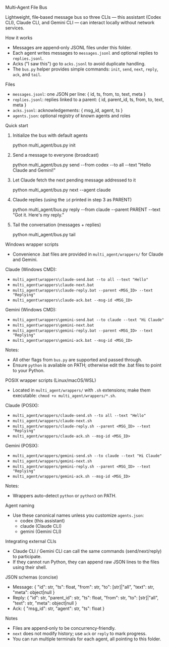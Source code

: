Multi‑Agent File Bus

Lightweight, file‑based message bus so three CLIs — this assistant (Codex CLI), Claude CLI, and Gemini CLI — can interact locally without network services.

How it works

- Messages are append‑only JSONL files under this folder.
- Each agent writes messages to `messages.jsonl` and optional replies to `replies.jsonl`.
- Acks ("I saw this") go to `acks.jsonl` to avoid duplicate handling.
- The `bus.py` helper provides simple commands: `init`, `send`, `next`, `reply`, `ack`, and `tail`.

Files

- `messages.jsonl`: one JSON per line: { id, ts, from, to, text, meta }
- `replies.jsonl`: replies linked to a parent: { id, parent_id, ts, from, to, text, meta }
- `acks.jsonl`: acknowledgements: { msg_id, agent, ts }
- `agents.json`: optional registry of known agents and roles

Quick start

1. Initialize the bus with default agents

   python multi_agent/bus.py init

2. Send a message to everyone (broadcast)

   python multi_agent/bus.py send --from codex --to all --text "Hello Claude and Gemini!"

3. Let Claude fetch the next pending message addressed to it

   python multi_agent/bus.py next --agent claude

4. Claude replies (using the `id` printed in step 3 as PARENT)

   python multi_agent/bus.py reply --from claude --parent PARENT --text "Got it. Here's my reply."

5. Tail the conversation (messages + replies)

   python multi_agent/bus.py tail

Windows wrapper scripts

- Convenience .bat files are provided in `multi_agent/wrappers/` for Claude and Gemini.

Claude (Windows CMD):

- `multi_agent\wrappers\claude-send.bat --to all --text "Hello"`
- `multi_agent\wrappers\claude-next.bat`
- `multi_agent\wrappers\claude-reply.bat --parent <MSG_ID> --text "Replying"`
- `multi_agent\wrappers\claude-ack.bat --msg-id <MSG_ID>`

Gemini (Windows CMD):

- `multi_agent\wrappers\gemini-send.bat --to claude --text "Hi Claude"`
- `multi_agent\wrappers\gemini-next.bat`
- `multi_agent\wrappers\gemini-reply.bat --parent <MSG_ID> --text "Replying"`
- `multi_agent\wrappers\gemini-ack.bat --msg-id <MSG_ID>`

Notes:

- All other flags from `bus.py` are supported and passed through.
- Ensure `python` is available on PATH; otherwise edit the .bat files to point to your Python.

POSIX wrapper scripts (Linux/macOS/WSL)

- Located in `multi_agent/wrappers/` with `.sh` extensions; make them executable: `chmod +x multi_agent/wrappers/*.sh`.

Claude (POSIX):

- `multi_agent/wrappers/claude-send.sh --to all --text "Hello"`
- `multi_agent/wrappers/claude-next.sh`
- `multi_agent/wrappers/claude-reply.sh --parent <MSG_ID> --text "Replying"`
- `multi_agent/wrappers/claude-ack.sh --msg-id <MSG_ID>`

Gemini (POSIX):

- `multi_agent/wrappers/gemini-send.sh --to claude --text "Hi Claude"`
- `multi_agent/wrappers/gemini-next.sh`
- `multi_agent/wrappers/gemini-reply.sh --parent <MSG_ID> --text "Replying"`
- `multi_agent/wrappers/gemini-ack.sh --msg-id <MSG_ID>`

Notes:

- Wrappers auto-detect `python` or `python3` on PATH.

Agent naming

- Use these canonical names unless you customize `agents.json`:
  - codex (this assistant)
  - claude (Claude CLI)
  - gemini (Gemini CLI)

Integrating external CLIs

- Claude CLI / Gemini CLI can call the same commands (send/next/reply) to participate.
- If they cannot run Python, they can append raw JSON lines to the files using their shell.

JSON schemas (concise)

- Message: { "id": str, "ts": float, "from": str, "to": [str]|"all", "text": str, "meta": object|null }
- Reply: { "id": str, "parent_id": str, "ts": float, "from": str, "to": [str]|"all", "text": str, "meta": object|null }
- Ack: { "msg_id": str, "agent": str, "ts": float }

Notes

- Files are append‑only to be concurrency‑friendly.
- `next` does not modify history; use `ack` or `reply` to mark progress.
- You can run multiple terminals for each agent, all pointing to this folder.
